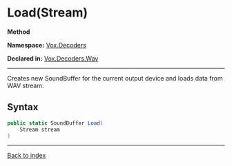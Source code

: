 # Load(Stream)

**Method**

**Namespace:** [Vox.Decoders](Vox.Decoders.md)

**Declared in:** [Vox.Decoders.Wav](Vox.Decoders.Wav.md)

------



Creates new SoundBuffer for the current output device and loads
data from WAV stream.


## Syntax

```csharp
public static SoundBuffer Load(
	Stream stream
)
```

------

[Back to index](index.md)